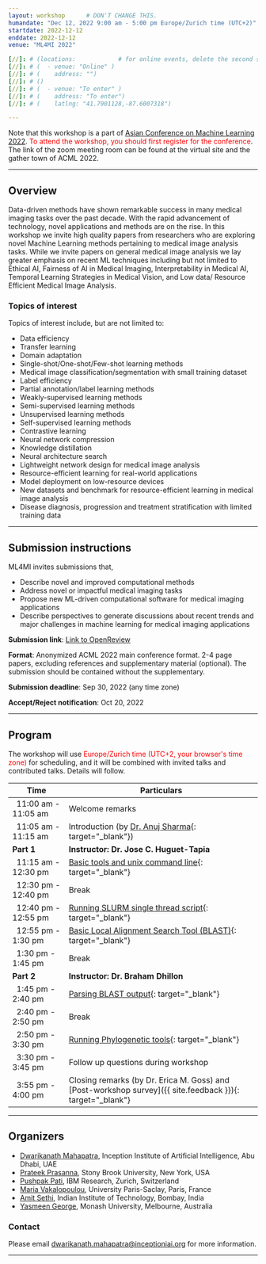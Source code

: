 ```yaml
---
layout: workshop      # DON'T CHANGE THIS.
humandate: "Dec 12, 2022 9:00 am - 5:00 pm Europe/Zurich time (UTC+2)"
startdate: 2022-12-12
enddate: 2022-12-12
venue: "ML4MI 2022"

[//]: # (locations:            # for online events, delete the second section below. for in-person events, customize the second section and delete the first section.)
[//]: # (  - venue: "Online" )
[//]: # (    address: "")
[//]: # ()
[//]: # (  - venue: "To enter" )
[//]: # (    address: "To enter")
[//]: # (    latlng: "41.7901128,-87.6007318")

---
```


Note that this workshop is a part of <a href="https://www.acml-conf.org/2022/index.html#hero">Asian Conference on Machine Learning 2022</a>. <font color='FF0000'> To attend the workshop, you should first register for the conference</font>. The link of the zoom meeting room can be found at the virtual site and the gather town of ACML 2022.

<hr/>

<h2>Overview</h2>

<p>
Data-driven methods have shown remarkable success in many medical imaging tasks over the past decade. With the rapid advancement of technology, novel applications and methods are on the rise. In this workshop we invite high quality papers from researchers who are exploring novel Machine Learning methods pertaining to medical image analysis tasks. While we invite papers on general medical image analysis we lay greater emphasis on recent ML techniques including but not limited to Ethical AI, Fairness of AI in Medical Imaging, Interpretability in Medical AI, Temporal Learning Strategies in Medical Vision, and Low data/ Resource Efficient Medical Image Analysis.
</p>

<h3>Topics of interest</h3>

Topics of interest include, but are not limited to:

* Data efficiency
* Transfer learning
* Domain adaptation
* Single-shot/One-shot/Few-shot learning methods
* Medical image classification/segmentation with small training dataset
* Label efficiency
* Partial annotation/label learning methods
* Weakly-supervised learning methods
* Semi-supervised learning methods
* Unsupervised learning methods
* Self-supervised learning methods
* Contrastive learning
* Neural network compression
* Knowledge distillation
* Neural architecture search
* Lightweight network design for medical image analysis
* Resource-efficient learning for real-world applications
* Model deployment on low-resource devices
* New datasets and benchmark for resource-efficient learning in medical image analysis
* Disease diagnosis, progression and treatment stratification with limited training data

<hr/>

<h2>Submission instructions</h2>

ML4MI invites submissions that,
* Describe novel and improved computational methods
* Address novel or impactful medical imaging tasks
* Propose new ML-driven computational software for medical imaging applications
* Describe perspectives to generate discussions about recent trends and major challenges in machine learning for medical imaging applications

**Submission link**: <a href="https://openreview.net/group?id=NeurIPS.cc%2F2022%2FWorkshop%2FLMRL"> Link to OpenReview</a>

**Format**: Anonymized ACML 2022 main conference format. 2-4 page papers, excluding references and supplementary material (optional). The submission should be contained without the supplementary.

**Submission deadline**: Sep 30, 2022 (any time zone)

**Accept/Reject notification**: Oct 20, 2022

<hr/>






<h2>Program</h2>

<p>The workshop will use <font color='FF0000'> Europe/Zurich time (UTC+2, your browser's time zone) </font> for scheduling, and it will be combined with invited talks and contributed talks. Details will follow.

<div class="row">
<div class="col-md-8" markdown="1">

| Time | Particulars |
| ------ | -------------------------------------- |
| &nbsp;&nbsp;11:00 am - 11:05 am | Welcome remarks
| &nbsp;&nbsp;11:05 am - 11:15 am | Introduction (by [Dr. Anuj Sharma](https://anujs.com.np/){: target="_blank"}) |
| **Part 1** | **Instructor: Dr. Jose C. Huguet-Tapia** |
| &nbsp;&nbsp;11:15 am - 12:30 pm | [Basic tools and unix command line](01-unix){: target="_blank"} |
| &nbsp;&nbsp;12:30 pm - 12:40 pm | Break |
| &nbsp;&nbsp;12:40 pm - 12:55 pm | [Running SLURM single thread script](02-slurm){: target="_blank"} |
| &nbsp;&nbsp;12:55 pm - 1:30 pm | [Basic Local Alignment Search Tool (BLAST)](03-blast){: target="_blank"} |
| &nbsp;&nbsp;1:30 pm - 1:45 pm | Break |
| **Part 2** | **Instructor: Dr. Braham Dhillon** |
| &nbsp;&nbsp;1:45 pm - 2:40 pm | [Parsing BLAST output](04-parse){: target="_blank"} |
| &nbsp;&nbsp;2:40 pm - 2:50 pm | Break | 
| &nbsp;&nbsp;2:50 pm - 3:30 pm | [Running Phylogenetic tools](05-tree){: target="_blank"} |
| &nbsp;&nbsp;3:30 pm - 3:45 pm | Follow up questions during workshop |
| &nbsp;&nbsp;3:55 pm - 4:00 pm | Closing remarks (by Dr. Erica M. Goss) and [Post-workshop survey]({{ site.feedback }}){: target="_blank"} |

</div>
</div>

<hr/>

<h2>Organizers</h2>

<ul>
  <li><a href="todo"> Dwarikanath Mahapatra</a>, Inception Institute of Artificial Intelligence, Abu Dhabi, UAE</li>
  <li><a href="todo"> Prateek Prasanna</a>, Stony Brook University, New York, USA</li>
  <li><a href="todo"> Pushpak Pati</a>, IBM Research, Zurich, Switzerland</li>
  <li><a href="todo"> Maria Vakalopoulou</a>, University Paris-Saclay, Paris, France</li>
  <li><a href="todo"> Amit  Sethi</a>, Indian Institute of Technology, Bombay, India</li>
  <li><a href="todo"> Yasmeen George</a>, Monash University, Melbourne, Australia</li>
</ul>



<h3>Contact</h3>
<p>
Please email <a href="mailto:dwarikanath.mahapatra@inceptioniai.org">dwarikanath.mahapatra@inceptioniai.org</a> for more information.
</p>

<hr/>

